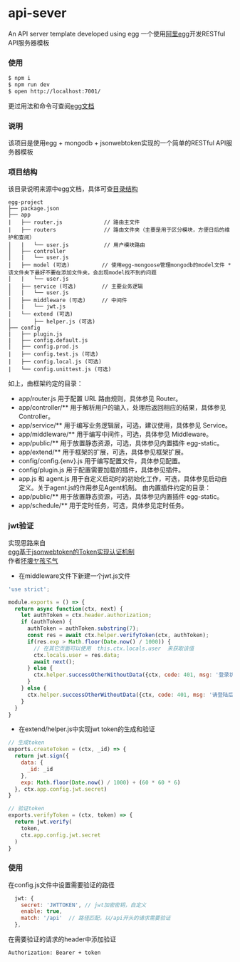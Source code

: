 # api-sever

An API server template developed using egg
一个使用[阿里egg](https://eggjs.org/zh-cn/)开发RESTful API服务器模板

### 使用

```bash
$ npm i
$ npm run dev
$ open http://localhost:7001/
```
更过用法和命令可查阅[egg文档](https://eggjs.org/zh-cn/)

### 说明
该项目是使用egg + mongodb + jsonwebtoken实现的一个简单的RESTful API服务器模板  

### 项目结构
该目录说明来源中egg文档，具体可查[目录结构](https://eggjs.org/zh-cn/basics/structure.html)
```
egg-project
├── package.json
├── app
|   ├── router.js             // 路由主文件
|   ├── routers               // 路由文件夹（主要是用于区分模块，方便日后的维护和查阅）
│   |   └── user.js           // 用户模块路由
│   ├── controller
│   |   └── user.js
│   ├── model (可选)          // 使用egg-mongoose管理mongodb的model文件 * 该文件夹下最好不要在添加文件夹，会出现model找不到的问题
│   |   └── user.js
│   ├── service (可选)        // 主要业务逻辑
│   |   └── user.js
│   ├── middleware (可选)     // 中间件
│   |   └── jwt.js
│   └── extend (可选)
│       ├── helper.js (可选)
├── config
|   ├── plugin.js
|   ├── config.default.js
│   ├── config.prod.js
|   ├── config.test.js (可选)
|   ├── config.local.js (可选)
|   └── config.unittest.js (可选)
```
如上，由框架约定的目录：

- app/router.js 用于配置 URL 路由规则，具体参见 Router。
- app/controller/** 用于解析用户的输入，处理后返回相应的结果，具体参见 Controller。
- app/service/** 用于编写业务逻辑层，可选，建议使用，具体参见 Service。
- app/middleware/** 用于编写中间件，可选，具体参见 Middleware。
- app/public/** 用于放置静态资源，可选，具体参见内置插件 egg-static。
- app/extend/** 用于框架的扩展，可选，具体参见框架扩展。
- config/config.{env}.js 用于编写配置文件，具体参见配置。
- config/plugin.js 用于配置需要加载的插件，具体参见插件。
- app.js 和 agent.js 用于自定义启动时的初始化工作，可选，具体参见启动自定义。关于agent.js的作用参见Agent机制。
由内置插件约定的目录：
- app/public/** 用于放置静态资源，可选，具体参见内置插件 egg-static。
- app/schedule/** 用于定时任务，可选，具体参见定时任务。

### jwt验证
实现思路来自  
[egg基于jsonwebtoken的Token实现认证机制](https://segmentfault.com/a/1190000017248226#articleHeader6)  
作者[坏壊ヤ孩孓气](https://segmentfault.com/u/huaixsheng)  

- 在middleware文件下新建一个jwt.js文件
``` js
'use strict';

module.exports = () => {
  return async function(ctx, next) {
    let authToken = ctx.header.authorization;
    if (authToken) {
      authToken = authToken.substring(7);
      const res = await ctx.helper.verifyToken(ctx, authToken);
      if(res.exp > Math.floor(Date.now() / 1000)) {
        // 在其它页面可以使用  this.ctx.locals.user  来获取该值
        ctx.locals.user = res.data;
        await next();
      } else {
        ctx.helper.successOtherWithoutData({ctx, code: 401, msg: '登录状态已过期,请重新登陆'});
      }
    } else {
      ctx.helper.successOtherWithoutData({ctx, code: 401, msg: '请登陆后再进行操作'});
    }
  }
}
```
- 在extend/helper.js中实现jwt token的生成和验证
``` js
// 生成token
exports.createToken = (ctx, _id) => {
  return jwt.sign({
    data: {
      _id: _id
    },
    exp: Math.floor(Date.now() / 1000) + (60 * 60 * 6)
  }, ctx.app.config.jwt.secret)
}

// 验证token
exports.verifyToken = (ctx, token) => {
  return jwt.verify(
    token, 
    ctx.app.config.jwt.secret
  )
}
```

### 使用
在config.js文件中设置需要验证的路径
``` js
  jwt: {
    secret: 'JWTTOKEN', // jwt加密密钥，自定义
    enable: true,
    match: '/api'  // 路径匹配，以/api开头的请求需要验证
  },
```
在需要验证的请求的header中添加验证
```
Authorization: Bearer + token
```